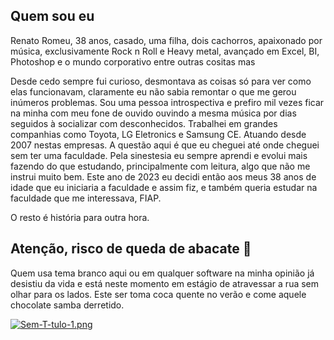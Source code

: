 ## Quem sou eu 

Renato Romeu, 38 anos, casado, uma filha, dois cachorros, apaixonado por música, exclusivamente Rock n Roll e Heavy metal, avançado em Excel, BI, Photoshop e o mundo corporativo entre outras cositas mas

Desde cedo sempre fui curioso, desmontava as coisas só para ver como elas funcionavam, claramente eu não sabia remontar o que me gerou inúmeros problemas.
Sou uma pessoa introspectiva e prefiro mil vezes ficar na minha com meu fone de ouvido ouvindo a mesma música por dias seguidos à socializar com desconhecidos.
Trabalhei em grandes companhias como Toyota, LG Eletronics e Samsung CE. Atuando desde 2007 nestas empresas.
A questão aqui é que eu cheguei até onde cheguei sem ter uma faculdade. Pela sinestesia eu sempre aprendi e evolui mais fazendo do que estudando, principalmente com leitura, algo que não me instrui muito bem.
Este ano de 2023 eu decidi então aos meus 38 anos de idade que eu iniciaria a faculdade e assim fiz, e também queria estudar na faculdade que me interessava, FIAP.

O resto é história para outra hora.

## Atenção, risco de queda de abacate 🥑

Quem usa tema branco aqui ou em qualquer software na minha opinião já desistiu da vida e está neste momento em estágio de atravessar a rua sem olhar para os lados. Este ser toma coca quente no verão e come aquele chocolate samba derretido.

[![Sem-T-tulo-1.png](https://i.postimg.cc/dVNHxXzj/Sem-T-tulo-1.png)](https://postimg.cc/XrFkZ2Nr)
